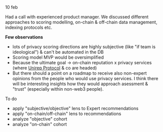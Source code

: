 10 feb

Had a call with experienced product manager. We discussed different approaches to scoring modelling, on-chain & off-chain data management, indexing protocols etc.

**Few observations**
- lots of privacy scoring directions are highly subjective (like "if team is ideological") & can't be automated in the DB
- Scoring model MVP would be oversimplified
- Because the ultimate goal -> on-chain reputation x privacy services (where [Unirep Protocol](https://about.unirep.social) & co are headed)
- But there should a point on a roadmap to receive also non-expert opinions from the people who would use privacy services. I think there will be interesting insights how they would approach asessment & "trust" (especially within non-web3 people).

To do
- apply "subjective/objective" lens to Expert recommendations
- apply "on-chain/off-chain" lens to recommendations
- analyze "objective" cohort
- analyze "on-chain" cohort
